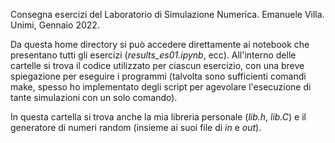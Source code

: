 Consegna esercizi del Laboratorio di Simulazione Numerica.
Emanuele Villa. Unimi, Gennaio 2022.

Da questa home directory si può accedere direttamente ai notebook che presentano tutti gli esercizi (_results_es01.ipynb_, ecc). 
All'interno delle cartelle si trova il codice utilizzato per ciascun esercizio, con una breve spiegazione per eseguire i programmi (talvolta sono sufficienti comandi make, spesso ho implementato degli script per agevolare l'esecuzione di tante simulazioni con un solo comando).

In questa cartella si trova anche la mia libreria personale (_lib.h_, _lib.C_) e il generatore di numeri random (insieme ai suoi file di _in_ e _out_).
